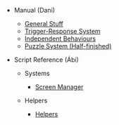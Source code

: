 - Manual (Dani)

  - [General Stuff](general.md)
  - [Trigger-Response System](trigger-response.md)
  - [Independent Behaviours](behaviours.md)
  - [Puzzle System (Half-finished)](puzzle-system.md)

- Script Reference (Ábi)

  - Systems

    - [Screen Manager](screen-manager.md)

  - Helpers

    - [Helpers](helpers.md)
